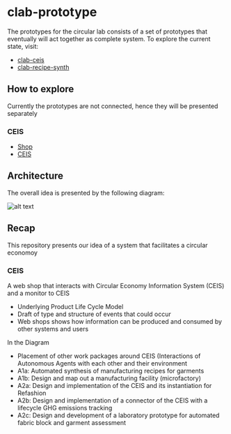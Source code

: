 # clab-prototype

The prototypes for the circular lab consists of a set of prototypes that eventually will act together as complete system. To explore the current state, visit:

- [clab-ceis](https://github.com/Interactions-HSG/clab-ceis)
- [clab-recipe-synth](https://github.com/Interactions-HSG/clab-recipe-synthesis)

## How to explore

Currently the prototypes are not connected, hence they will be presented separately

### CEIS

- [Shop](http://localhost:8050/)
- [CEIS](http://localhost:8051/)

## Architecture

The overall idea is presented by the following diagram:

![alt text](https://raw.githubusercontent.com/Interactions-HSG/clab-ceis/feat/meta/doc/assets/overview.drawio.svg)

## Recap

This repository presents our idea of a system that facilitates a circular economoy

### CEIS

A web shop that interacts with Circular Economy Information System (CEIS) and a monitor to CEIS

- Underlying Product Life Cycle Model​
- Draft of type and structure of events that could occur​
- Web shops shows how information can be produced and consumed by other systems and users​

In the Diagram​

- Placement of other work packages around CEIS (Interactions of Autonomous Agents with each other and their environment​
- A1a: Automated synthesis of manufacturing recipes for garments​
- A1b: Design and map out a manufacturing facility (microfactory)​
- A2a: Design and implementation of the CEIS and its instantiation for Refashion​
- A2b: Design and implementation of a connector of the CEIS with a lifecycle GHG emissions tracking​
- A2c: Design and development of a laboratory prototype for automated fabric block and garment assessment
